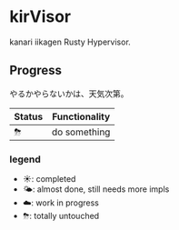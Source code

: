 # kirVisor
kanari iikagen Rusty Hypervisor.  

## Progress
やるかやらないかは、天気次第。

| Status | Functionality |
| ------------- | ------------- |
| ⛈ | do something |
  
### legend
- ☀️: completed
- 🌤: almost done, still needs more impls 
- ☁️: work in progress
- ⛈: totally untouched  

